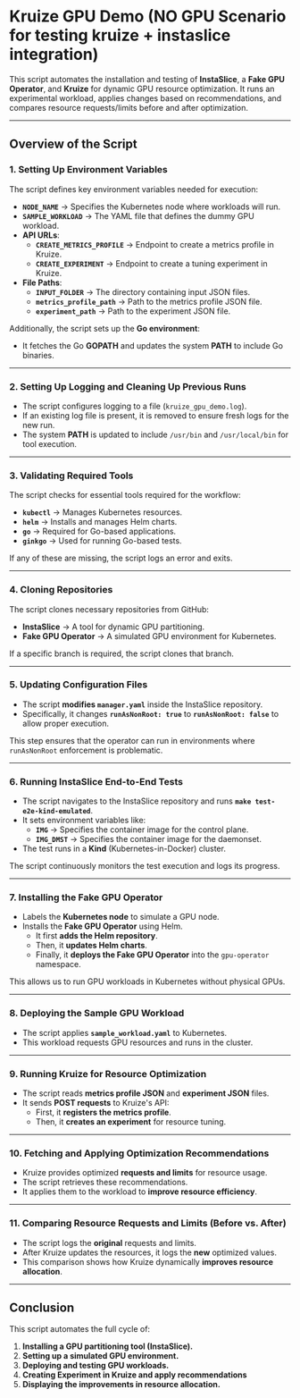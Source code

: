 # **Kruize GPU Demo (NO GPU Scenario for testing kruize + instaslice integration)**

This script automates the installation and testing of **InstaSlice**, a **Fake GPU Operator**, and **Kruize** for dynamic GPU resource optimization. It runs an experimental workload, applies changes based on recommendations, and compares resource requests/limits before and after optimization.

---

## **Overview of the Script**

### **1. Setting Up Environment Variables**
The script defines key environment variables needed for execution:

- **`NODE_NAME`** → Specifies the Kubernetes node where workloads will run.
- **`SAMPLE_WORKLOAD`** → The YAML file that defines the dummy GPU workload.
- **API URLs**:
    - **`CREATE_METRICS_PROFILE`** → Endpoint to create a metrics profile in Kruize.
    - **`CREATE_EXPERIMENT`** → Endpoint to create a tuning experiment in Kruize.
- **File Paths**:
    - **`INPUT_FOLDER`** → The directory containing input JSON files.
    - **`metrics_profile_path`** → Path to the metrics profile JSON file.
    - **`experiment_path`** → Path to the experiment JSON file.

Additionally, the script sets up the **Go environment**:
- It fetches the Go **GOPATH** and updates the system **PATH** to include Go binaries.

---

### **2. Setting Up Logging and Cleaning Up Previous Runs**
- The script configures logging to a file (`kruize_gpu_demo.log`).
- If an existing log file is present, it is removed to ensure fresh logs for the new run.
- The system **PATH** is updated to include `/usr/bin` and `/usr/local/bin` for tool execution.

---

### **3. Validating Required Tools**
The script checks for essential tools required for the workflow:
- **`kubectl`** → Manages Kubernetes resources.
- **`helm`** → Installs and manages Helm charts.
- **`go`** → Required for Go-based applications.
- **`ginkgo`** → Used for running Go-based tests.

If any of these are missing, the script logs an error and exits.

---

### **4. Cloning Repositories**
The script clones necessary repositories from GitHub:
- **InstaSlice** → A tool for dynamic GPU partitioning.
- **Fake GPU Operator** → A simulated GPU environment for Kubernetes.

If a specific branch is required, the script clones that branch.

---

### **5. Updating Configuration Files**
- The script **modifies `manager.yaml`** inside the InstaSlice repository.
- Specifically, it changes **`runAsNonRoot: true`** to **`runAsNonRoot: false`** to allow proper execution.

This step ensures that the operator can run in environments where `runAsNonRoot` enforcement is problematic.

---

### **6. Running InstaSlice End-to-End Tests**
- The script navigates to the InstaSlice repository and runs **`make test-e2e-kind-emulated`**.
- It sets environment variables like:
    - **`IMG`** → Specifies the container image for the control plane.
    - **`IMG_DMST`** → Specifies the container image for the daemonset.
- The test runs in a **Kind** (Kubernetes-in-Docker) cluster.

The script continuously monitors the test execution and logs its progress.

---

### **7. Installing the Fake GPU Operator**
- Labels the **Kubernetes node** to simulate a GPU node.
- Installs the **Fake GPU Operator** using Helm.
    - It first **adds the Helm repository**.
    - Then, it **updates Helm charts**.
    - Finally, it **deploys the Fake GPU Operator** into the `gpu-operator` namespace.

This allows us to run GPU workloads in Kubernetes without physical GPUs.

---

### **8. Deploying the Sample GPU Workload**
- The script applies **`sample_workload.yaml`** to Kubernetes.
- This workload requests GPU resources and runs in the cluster.

---

### **9. Running Kruize for Resource Optimization**
- The script reads **metrics profile JSON** and **experiment JSON** files.
- It sends **POST requests** to Kruize's API:
    - First, it **registers the metrics profile**.
    - Then, it **creates an experiment** for resource tuning.

---

### **10. Fetching and Applying Optimization Recommendations**
- Kruize provides optimized **requests and limits** for resource usage.
- The script retrieves these recommendations.
- It applies them to the workload to **improve resource efficiency**.

---

### **11. Comparing Resource Requests and Limits (Before vs. After)**
- The script logs the **original** requests and limits.
- After Kruize updates the resources, it logs the **new** optimized values.
- This comparison shows how Kruize dynamically **improves resource allocation**.

---

## **Conclusion**
This script automates the full cycle of:
1. **Installing a GPU partitioning tool (InstaSlice).**
2. **Setting up a simulated GPU environment.**
3. **Deploying and testing GPU workloads.**
4. **Creating Experiment in Kruize and apply recommendations**
5. **Displaying the improvements in resource allocation.**

